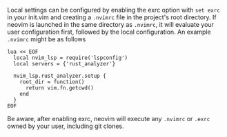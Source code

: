 Local settings can be configured by enabling the exrc option with `set exrc` in your init.vim
and creating a `.nvimrc` file in the project's root directory. If neovim is launched
in the same directory as `.nvimrc`, it will evaluate your user configuration first,
followed by the local configuration. An example `.nvimrc` might be as follows

```
lua << EOF
  local nvim_lsp = require('lspconfig')
  local servers = {'rust_analyzer'}

  nvim_lsp.rust_analyzer.setup {
    root_dir = function()
      return vim.fn.getcwd()
    end
  }
EOF
```

Be aware, after enabling exrc, neovim will execute any `.nvimrc` or `.exrc` owned by 
your user, including git clones.